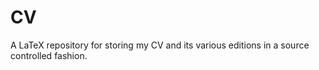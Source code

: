 CV
==

A LaTeX repository for storing my CV and its various editions in a source controlled fashion.
